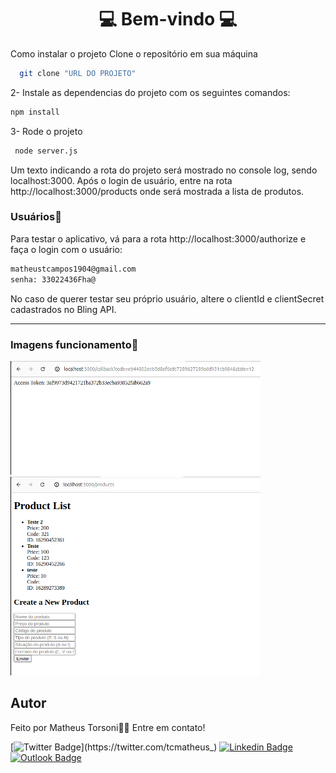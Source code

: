 
<center> <h1>💻 Bem-vindo 💻</h1> </center>

Como instalar o projeto
Clone o repositório em sua máquina
 ```bash
   git clone "URL DO PROJETO"
   ```

2- Instale as  dependencias do projeto com os seguintes comandos:

   ```bash
   npm install
   ```

3- Rode o projeto

   ```bash
    node server.js
   ```

Um texto indicando a rota do projeto será mostrado no console log, sendo localhost:3000. Após o login de usuário, entre na rota http://localhost:3000/products onde será mostrada a lista de produtos.

<h3>Usuários📌</h3>
Para testar o aplicativo, vá para a rota http://localhost:3000/authorize e faça o login com o usuário:

 ```bash
matheustcampos1904@gmail.com
senha: 33022436Fha@
   ```
No caso de querer testar seu próprio usuário, altere o clientId e clientSecret cadastrados no Bling API.


--------------------

<h3> Imagens funcionamento📌</h3>

<img src="imagens/imageLogin.png" width="400px;" alt=""/>
<img src="imagens/imageProduct.png" width="400px;" alt=""/>



## Autor

Feito por Matheus Torsoni👋🏽 Entre em contato!

[![Twitter Badge](https://img.shields.io/badge/-@tcmatheus-1ca0f1?style=flat-square&labelColor=1ca0f1&logo=twitter&logoColor=white&link=https://twitter.com/tcmatheus_)](https://twitter.com/tcmatheus_) [![Linkedin Badge](https://img.shields.io/badge/-Matheus-Torsoni?style=flat-square&logo=Linkedin&logoColor=white&link=https://www.linkedin.com/in/matheus-torsoni-b33957156/)](https://www.linkedin.com/in/matheus-torsoni-b33957156/) 
[![Outlook Badge](https://img.shields.io/badge/matheus_tcampos@hotmail.com-c14438?style=flat-square&logo=outlook&logoColor=white&link=mailto:matheus_tcampos@hotmail.com)](matheus_tcampos@hotmail.com)